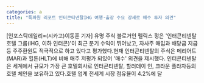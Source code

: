 ```yaml
---
categories: a
title: "특파원 리포트 인터콘티넨탈IHG 여행·출장 수요 강세로 매수 투자 의견"
---
```

[인포스탁데일리=(시카고)이동훈 기자] 유명 주식 블로거인 펠릭스 펑은 &#39;인터콘티넨탈 호텔 그룹(IHG, 이하 인터콘)&#39;이 최근 분기 수익이 뛰어났고, 자사주 매입과 배당금 지급 등 주주환원도 적극적으로 하고 있다고 평가했다.현재 인터콘티넨탈의 주식은 메리어트(MAR)과 힐튼(HLT)에 비해 매주 저평가 되있어 &#39;매수&#39; 의견을 제시했다. 인터콘티넨탈은 세계에서 규모가 가장 큰 호텔회사로 인터콘티넨탈, 할러데이 인, 크라운 플라자등의 호텔 체인을 보유하고 있다.호텔 업계 전세계 시장 점유율이 4.2%에 달